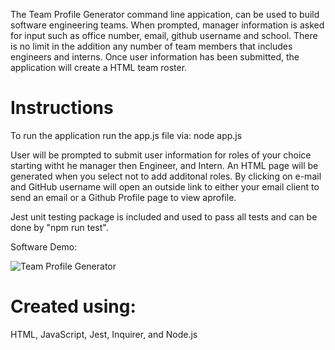 The Team Profile Generator command line appication, can be used to build software engineering teams. When prompted, manager information is asked for input such as office number, email, github username and school. There is no limit in the addition any number of team members that includes engineers and interns. Once user information has been submitted, the application will create a HTML team roster. 

# Instructions
To run the application run the app.js file via: node app.js

User will be prompted to submit user information for roles of your choice starting witht he manager then Engineer, and Intern. An HTML page will be generated when you select not to add additonal roles. By clicking on e-mail and GitHub username will open an outside link to either your email client to send an email or a Github Profile page to view aprofile. 

Jest unit testing package is included and used to pass all tests and can be done by "npm run test".

Software Demo:

![Team Profile Generator](./Assets/TPG.gif)

# Created using: 
HTML, JavaScript, Jest, Inquirer, and Node.js